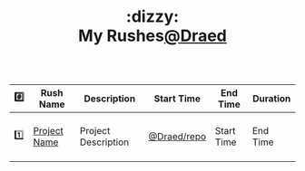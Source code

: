 <h1 align="center">:dizzy:<br><a href="https://github.com/Draed"></a>My Rushes<a href="https://github.com/Draed">@Draed</a>
  </h1>
<br><br>

| :hash: | Rush Name | Description | Start Time | End Time | Duration |
|:--------:|---------|-------------|-----------|-----------|-----------|
| :one: | [Project Name](https://Draed.github.io)| <br> Project Description <br><br> | [@Draed/repo](https://github.com/Draed) | Start Time | End Time | Duration |